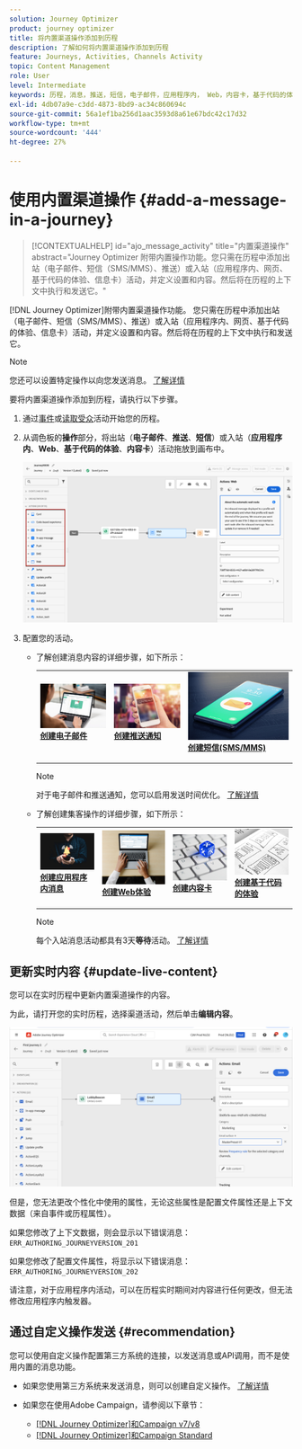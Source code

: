 ```yaml
---
solution: Journey Optimizer
product: journey optimizer
title: 将内置渠道操作添加到历程
description: 了解如何将内置渠道操作添加到历程
feature: Journeys, Activities, Channels Activity
topic: Content Management
role: User
level: Intermediate
keywords: 历程，消息，推送，短信，电子邮件，应用程序内， Web，内容卡，基于代码的体验
exl-id: 4db07a9e-c3dd-4873-8bd9-ac34c860694c
source-git-commit: 56a1ef1ba256d1aac3593d8a61e67bdc42c17d32
workflow-type: tm+mt
source-wordcount: '444'
ht-degree: 27%

---
```


# 使用内置渠道操作 {#add-a-message-in-a-journey}

>[!CONTEXTUALHELP]
>id="ajo_message_activity"
>title="内置渠道操作"
>abstract="Journey Optimizer 附带内置操作功能。您只需在历程中添加出站（电子邮件、短信（SMS/MMS）、推送）或入站（应用程序内、网页、基于代码的体验、信息卡）活动，并定义设置和内容。然后将在历程的上下文中执行和发送它。"

[!DNL Journey Optimizer]附带内置渠道操作功能。 您只需在历程中添加出站（电子邮件、短信（SMS/MMS）、推送）或入站（应用程序内、网页、基于代码的体验、信息卡）活动，并定义设置和内容。然后将在历程的上下文中执行和发送它。

>[!NOTE]
>
>您还可以设置特定操作以向您发送消息。 [了解详情](#recommendation)

要将内置渠道操作添加到历程，请执行以下步骤。

1. 通过[事件](general-events.md)或[读取受众](read-audience.md)活动开始您的历程。

1. 从调色板的&#x200B;**操作**&#x200B;部分，将出站（**电子邮件**、**推送**、**短信**）或入站（**应用程序内**、**Web**、**基于代码的体验**、**内容卡**）活动拖放到画布中。

   ![](assets/journey-web-activity.png)

1. 配置您的活动。

   * 了解创建消息内容的详细步骤，如下所示：

     <table style="table-layout:fixed">
      <tr style="border: 0;">
      <td>
      <a href="../email/create-email.md">
      <img alt="潜在客户" src="../assets/do-not-localize/email.jpg">
      </a>
      <div><a href="../email/create-email.md"><strong>创建电子邮件</strong>
      </div>
      <p>
      </td>
      <td>
      <a href="../push/create-push.md">
      <img alt="不频繁" src="../assets/do-not-localize/push.jpg">
      </a>
      <div>
      <a href="../push/create-push.md"><strong>创建推送通知<strong></a>
      </div>
      <p>
      </td>
      <td>
      <a href="../sms/create-sms.md">
      <img alt="验证" src="../assets/do-not-localize/sms.jpg">
      </a>
      <div>
      <a href="../sms/create-sms.md"><strong>创建短信(SMS/MMS)</strong></a>
      </div>
      <p>
      </td>
      </tr>
      </table>

     >[!NOTE]
     >
     >对于电子邮件和推送通知，您可以启用发送时间优化。 [了解详情](send-time-optimization.md)

   * 了解创建集客操作的详细步骤，如下所示：

     <table style="table-layout:fixed">
      <tr style="border: 0;">
      <td>
      <a href="../in-app/create-in-app.md">
      <img alt="潜在客户" src="../assets/do-not-localize/in-app.jpg">
      </a>
      <div><a href="../in-app/create-in-app.md"><strong>创建应用程序内消息</strong>
      </div>
      <p>
      </td>
      <td>
      <a href="../web/create-web.md">
      <img alt="潜在客户" src="../assets/do-not-localize/web-create.jpg">
      </a>
      <div><a href="../web/create-web.md"><strong>创建Web体验</strong>
      </div>
      <p>
      </td>
      <td>
      <a href="../content-card/create-content-card.md">
      <img alt="潜在客户" src="../assets/do-not-localize/sms-config.jpg">
      </a>
      <div><a href="../content-card/create-content-card.md"><strong>创建内容卡</strong>
      </div>
      <p>
      </td>
      <td>
      <a href="../code-based/create-code-based.md">
      <img alt="不频繁" src="../assets/do-not-localize/web-design.jpg">
      </a>
      <div>
      <a href="../code-based/create-code-based.md"><strong>创建基于代码的体验<strong></a>
      </div>
      <p>
      </td>
      </tr>
      </table>

     >[!NOTE]
     >
     >每个入站消息活动都具有3天&#x200B;**等待**&#x200B;活动。 [了解详情](wait-activity.md#auto-wait-node)


## 更新实时内容 {#update-live-content}

您可以在实时历程中更新内置渠道操作的内容。

为此，请打开您的实时历程，选择渠道活动，然后单击&#x200B;**编辑内容**。

![](assets/add-a-message2.png)

但是，您无法更改个性化中使用的属性，无论这些属性是配置文件属性还是上下文数据（来自事件或历程属性）。

如果您修改了上下文数据，则会显示以下错误消息： `ERR_AUTHORING_JOURNEYVERSION_201`

如果您修改了配置文件属性，将显示以下错误消息： `ERR_AUTHORING_JOURNEYVERSION_202`

请注意，对于应用程序内活动，可以在历程实时期间对内容进行任何更改，但无法修改应用程序内触发器。

## 通过自定义操作发送 {#recommendation}

您可以使用自定义操作配置第三方系统的连接，以发送消息或API调用，而不是使用内置的消息功能。

* 如果您使用第三方系统来发送消息，则可以创建自定义操作。 [了解详情](../action/action.md)

* 如果您在使用Adobe Campaign，请参阅以下章节：

   * [[!DNL Journey Optimizer]和Campaign v7/v8](../action/acc-action.md)
   * [[!DNL Journey Optimizer]和Campaign Standard](../action/acs-action.md)